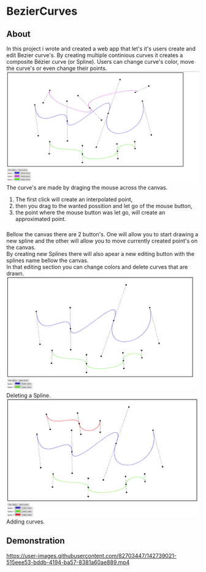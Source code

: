 # BezierCurves
## About
In this project i wrote and created a web app that let's it's users create and edit Bezier curve's. By creating multiple continious curves it creates a composite Bézier curve (or Spline). Users can change curve's color, move the curve's or even change their points.   
![](https://github.com/ZigiMigi/BezierCurves/blob/main/bizeirShots/bizeirCurves.png)  
The curve's are made by draging the mouse across the canvas. 
1. The first click will create an interpolated point,
2. then you drag to the wanted possition and let go of the mouse button,
3. the point where the mouse button was let go, will create an approximated point.  
###
Bellow the canvas there are 2 button's. One will allow you to start drawing a new spline and the other will allow you to move currently created point's on the canvas.  
By creating new Splines there will also apear a new editing button with the splines name bellow the canvas.  
In that editing section you can change colors and delete curves that are drawn.
![](https://github.com/ZigiMigi/BezierCurves/blob/main/bizeirShots/bezierDelete.png)  
Deleting a Spline.  
![](https://github.com/ZigiMigi/BezierCurves/blob/main/bizeirShots/bezierCreate.png)
Adding curves.

## Demonstration
https://user-images.githubusercontent.com/82703447/142739021-515eee53-bddb-4194-ba57-8381a60ae889.mp4


